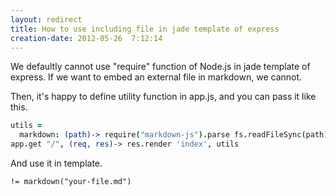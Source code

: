 ```yaml
---
layout: redirect
title: How to use including file in jade template of express
creation-date: 2012-05-26  7:12:14
---
```

We defaultly cannot use "require" function of Node.js in jade template of express.
If we want to embed an external file in markdown, we cannot.

Then, it's happy to define utility function in app.js, and you can pass it like this.

```coffeescript
utils =
  markdown: (path)-> require("markdown-js").parse fs.readFileSync(path).toString()
app.get "/", (req, res)-> res.render 'index', utils
```

And use it in template.

    != markdown("your-file.md")
